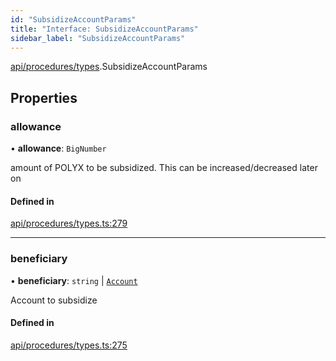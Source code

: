 ```yaml
---
id: "SubsidizeAccountParams"
title: "Interface: SubsidizeAccountParams"
sidebar_label: "SubsidizeAccountParams"
---
```


[api/procedures/types](../../../../../modules/API/Procedures/Types/Types.md).SubsidizeAccountParams

## Properties

### allowance

• **allowance**: `BigNumber`

amount of POLYX to be subsidized. This can be increased/decreased later on

#### Defined in

[api/procedures/types.ts:279](https://github.com/PolymeshAssociation/polymesh-sdk/blob/968f8d70c/src/api/procedures/types.ts#L279)

___

### beneficiary

• **beneficiary**: `string` \| [`Account`](../../../../../classes/API/Entities/Account/Account.md)

Account to subsidize

#### Defined in

[api/procedures/types.ts:275](https://github.com/PolymeshAssociation/polymesh-sdk/blob/968f8d70c/src/api/procedures/types.ts#L275)
